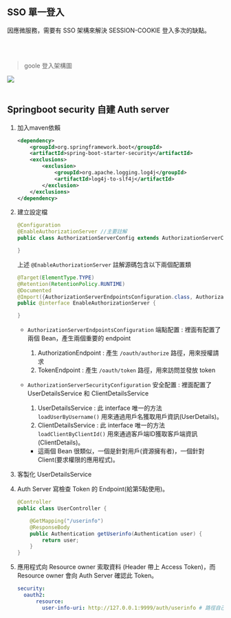 ## SSO 單一登入
因應微服務，需要有 SSO 架構來解決 SESSION-COOKIE 登入多次的缺點。

<br/>

<br/>

> goole 登入架構圖

<img src="https://img-blog.csdnimg.cn/93061090a9e64c9db46e9069782b0136.png">

<br/>

<br/>

## Springboot security 自建 Auth server

1. 加入maven依賴

    ```xml
    <dependency>
        <groupId>org.springframework.boot</groupId>
        <artifactId>spring-boot-starter-security</artifactId>
        <exclusions>
            <exclusion>
                <groupId>org.apache.logging.log4j</groupId>
                <artifactId>log4j-to-slf4j</artifactId>
            </exclusion>
        </exclusions>
    </dependency>
    ```

2. 建立設定檔

    ```java
    @Configuration
    @EnableAuthorizationServer //主要註解
    public class AuthorizationServerConfig extends AuthorizationServerConfigurerAdapter {

    }
    ```

    上述 `@EnableAuthorizationServer` 註解源碼包含以下兩個配置類

    ```java
    @Target(ElementType.TYPE)
    @Retention(RetentionPolicy.RUNTIME)
    @Documented
    @Import({AuthorizationServerEndpointsConfiguration.class, AuthorizationServerSecurityConfiguration.class})// import兩個重要配置類
    public @interface EnableAuthorizationServer {

    }
    ```
    
    * `AuthorizationServerEndpointsConfiguration` 端點配置 : 裡面有配置了兩個 Bean，產生兩個重要的 endpoint

        1. AuthorizationEndpoint : 產生 `/oauth/authorize` 路徑，用來授權請求
        2. TokenEndpoint : 產生 `/oauth/token` 路徑，用來訪問並發放 token


    * `AuthorizationServerSecurityConfiguration` 安全配置 : 裡面配置了 UserDetailsService 和 ClientDetailsService

        1. UserDetailsService : 此 interface 唯一的方法 `loadUserByUsername()` 用來通過用戶名獲取用戶資訊(UserDetails)。
        2. ClientDetailsService : 此 interface 唯一的方法 `loadClientByClientId()` 用來通過客戶端ID獲取客戶端資訊(ClientDetails)。
        * 這兩個 Bean 很類似，一個是針對用戶(資源擁有者)，一個針對Client(要求權限的應用程式)。


3. 客製化 UserDetailsService

4. Auth Server 寫檢查 Token 的 Endpoint(給第5點使用)。

    ```java
    @Controller
    public class UserController {

        @GetMapping("/userinfo")
        @ResponseBody
        public Authentication getUserinfo(Authentication user) {
            return user;
        }
    }
    ```


5. 應用程式向 Resource owner 索取資料 (Header 帶上 Access Token)，而 Resource owner 會向 Auth Server 確認此 Token。

    ```yml
    security:
      oauth2:
          resource:
            user-info-uri: http://127.0.0.1:9999/auth/userinfo # 路徑自己設定，9999Port 為 auth server
    ```